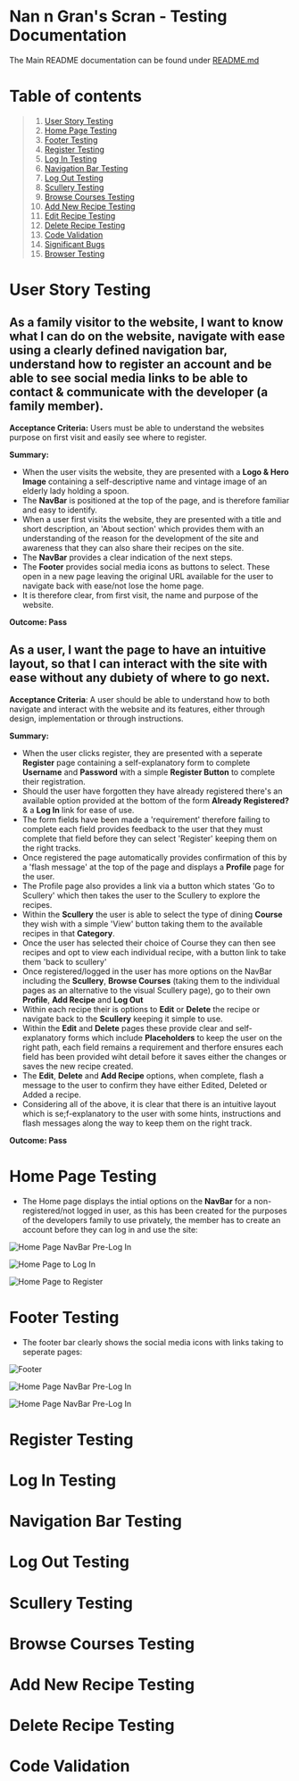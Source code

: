 # Nan n Gran's Scran - Testing Documentation

The Main README documentation can be found under [README.md](README.md)

# Table of contents

> 1.  [User Story Testing](#user-story-testing)
> 2.  [Home Page Testing](#home-page-testing)
> 3.  [Footer Testing](#footer-testing)
> 4.  [Register Testing](#register-testing)
> 5.  [Log In Testing](#log-in-testing)
> 6.  [Navigation Bar Testing](#navigation-bar-testing)
> 7.  [Log Out Testing](#log-out-testing)
> 8.  [Scullery Testing](#scullery-testing)
> 9.  [Browse Courses Testing](#browse-courses-testing)
> 10.  [Add New Recipe Testing](#add-new-recipe-testing)
> 11.  [Edit Recipe Testing](#edit-recipe-testing)
> 12.  [Delete Recipe Testing](#delete-recipe-testing)
> 13.  [Code Validation](#code-validation)
> 14.  [Significant Bugs](#significant-bugs)
> 15.  [Browser Testing](#browser-testing)

# User Story Testing

## As a family visitor to the website, I want to know what I can do on the website, navigate with ease using a clearly defined navigation bar, understand how to register an account and be able to see social media links to be able to contact & communicate with the developer (a family member).

**Acceptance Criteria:** Users must be able to understand the websites purpose on first visit and easily see where to register.

**Summary:**

- When the user visits the website, they are presented with a **Logo & Hero Image** containing a self-descriptive name and vintage image of an elderly lady holding a spoon.
- The **NavBar** is positioned at the top of the page, and is therefore familiar and easy to identify.
- When a user first visits the website, they are presented with a title and short description, an 'About section' which provides them with an understanding of the reason for the development of the site and awareness that they can also share their recipes on the site.
- The **NavBar** provides a clear indication of the next steps.
- The **Footer** provides social media icons as buttons to select. These open in a new page leaving the original URL available for the user to navigate back with ease/not lose the home page.
- It is therefore clear, from first visit, the name and purpose of the website.


**Outcome: Pass**

## As a user, I want the page to have an intuitive layout, so that I can interact with the site with ease without any dubiety of where to go next.

**Acceptance Criteria**: A user should be able to understand how to both navigate and interact with the website and its features, either through design, implementation or through instructions.

**Summary:**

- When the user clicks register, they are presented with a seperate **Register** page containing a self-explanatory form to complete **Username** and **Password** with a simple **Register Button** to complete their registration. 
- Should the user have forgotten they have already registered there's an available option provided at the bottom of the form **Already Registered?** & a **Log In** link for ease of use.
- The form fields have been made a 'requirement' therefore failing to complete each field provides feedback to the user that they must complete that field before they can select 'Register' keeping them on the right tracks. 
- Once registered the page automatically provides confirmation of this by a 'flash message' at the top of the page and displays a **Profile** page for the user.
- The Profile page also provides a link via a button which states 'Go to Scullery' which then takes the user to the Scullery to explore the recipes.
- Within the **Scullery** the user is able to select the type of dining **Course** they wish with a simple 'View' button taking them to the available recipes in that **Category**.
- Once the user has selected their choice of Course they can then see recipes and opt to view each individual recipe, with a button link to take them 'back to scullery'
- Once registered/logged in the user has more options on the NavBar including the **Scullery**, **Browse Courses** (taking them to the individual pages as an alternative to the visual Scullery page), go to their own **Profile**, **Add Recipe** and **Log Out**
- Within each recipe their is options to **Edit** or **Delete** the recipe or navigate back to the **Scullery** keeping it simple to use.
- Within the **Edit** and **Delete** pages these provide clear and self-explanatory forms which include **Placeholders** to keep the user on the right path, each field remains a requirement and therfore ensures each field has been provided wiht detail before it saves either the changes or saves the new recipe created. 
- The **Edit**, **Delete** and **Add Recipe** options, when complete, flash a message to the user to confirm they have either Edited, Deleted or Added a recipe.
- Considering all of the above, it is clear that there is an intuitive layout which is se;f-explanatory to the user with some hints, instructions and flash messages along the way to keep them on the right track.

**Outcome: Pass**

# Home Page Testing

- The Home page displays the intial options on the **NavBar** for a non-registered/not logged in user, as this has been created for the purposes of the developers family to use privately, the member has to create an account before they can log in and use the site: 

![Home Page NavBar Pre-Log In](static/assets/img/portfolio/HomePagePreRegLogInOptions.png "HomePagePreRegLogInOptions")

![Home Page to Log In](static/assets/img/portfolio/LogInFromHomePage.png "LogInFromHomePage")

![Home Page to Register](static/assets/img/portfolio/RegisterFromHomePage.png "RegisterFromHomePage")

# Footer Testing

- The footer bar clearly shows the social media icons with links taking to seperate pages:

![Footer](static/assets/img/portfolio/FooterSocialMedia.png "FooterSocialMedia")

![Home Page NavBar Pre-Log In](static/assets/img/portfolio/LogInFromHomePage.png "LogInFromHomePage")

![Home Page NavBar Pre-Log In](static/assets/img/portfolio/RegisterFromHomePage.png "RegisterFromHomePage")



# Register Testing




# Log In Testing



# Navigation Bar Testing



# Log Out Testing



# Scullery Testing



# Browse Courses Testing



# Add New Recipe Testing



# Delete Recipe Testing








# Code Validation

